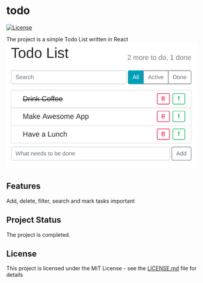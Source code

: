 # todo
[![License](http://img.shields.io/:license-mit-blue.svg?style=flat-square)](http://badges.mit-license.org)

The project is a simple Todo List written in React
![App screenshot](screenshots/todo-list.png)

## Features
Add, delete, filter, search and mark tasks important

## Project Status
The project is completed.

## License
This project is licensed under the MIT License - see the [LICENSE.md](LICENSE.md) file for details
